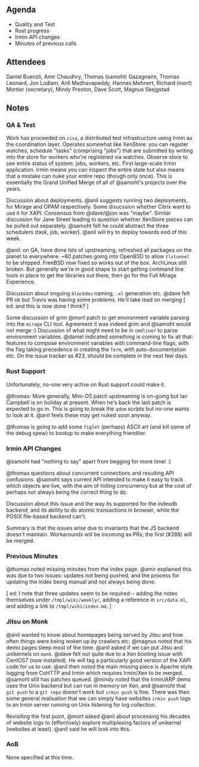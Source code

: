## Agenda

+ Quality and Test
+ Rust progress
+ Irmin API changes
+ Minutes of previous calls

## Attendees

Daniel Buenzli, Amir Chaudhry, Thomas (samoht) Gazagnaire, Thomas Leonard, Jon
Ludlam, Anil Madhavapeddy, Hannes Mehnert, Richard (mort) Mortier (secretary),
Mindy Preston, Dave Scott, Magnus Skejgstad

## Notes

### QA & Test

Work has proceeded on `ciso`, a distributed test infrastructure using Irmin as
the coordination layer. Operates somewhat like XenStore: you can register
watches, schedule "tasks" (comprising "jobs") that are submitted by writing into
the store for workers who're registered via watches. Observe store to see entire
status of system: jobs, workers, etc. First large-scale Irmin application. Irmin
means you can inspect the entire state but also means that a mistake can nuke
your entire repo (though only once). This is essentially the Grand Unified Merge
of all of @samoht's projects over the years.

Discussion about deployments. @anil suggests running two deployments, for Mirage
and OPAM respectively. Some disucssion whether Citrix want to use it for XAPI.
Consensus from @dave/@jon was "maybe". Similar discussion for Jane Street
leading to question whether XenStore pieces can be pulled out separately.
@samoht felt he could abstract the three schedulers (task, job, worker). @anil
will try to deploy towards end of this week.

@anil: on QA, have done lots of upstreaming, refreshed all packages on the
planet to everywhere. ~60 patches going into OpenBSD to allow `tlstunnel` to be
shipped. FreeBSD now fixed so works out of the box. ArchLinux still broken. But
generally we're in good shape to start getting command line tools in place to
get the libraries out there, then go for the Full Mirage Experience.

Discussion about ongoing `blockdev` naming, `.xl` generation etc. @dave felt PR
ok but Travis was having some problems. He'll take lead on merging
[ ed: and this is now done I think? ]

Some discussion of grim @mort patch to get environment variable parsing into the
`mirage` CLI tool. Agreement it was indeed grim and @samoht would not merge :)
Discussion of what might need to be in `cmdliner` to parse environment
variables. @daniel indicated something is coming to fix all that: features to
compose environment variables with command-line flags, with the flag taking
precedence in creating the `Term`, with auto-documentation etc. On the issue
tracker as #23, should be complete in the next few days.

### Rust Support

Unfortunately, no-one very active on Rust support could make it.

@thomas: More generally, Mini-OS patch upstreaming is on-going but Ian Campbell
is on holiday at present. When he's back the last patch is expected to go in.
This is going to break the `qdom` scripts but no-one wants to look at it. @anil
feels these may get nuked soon anyway.

@thomas is going to add some `figlet` (perhaps) ASCII art (and kill some of the
debug spew) to bootup to make everything friendlier.

### Irmin API Changes

@samoht had "nothing to say" apart from begging for more time! :)

@thomas questions about concurrent connections and resulting API confusions.
@samoht says current API intended to make it easy to track which objects are
live, with the aim of hiding concurrency but at the cost of perhaps not always
being the correct thing to do.

Discussion about this issue and the way its supported for the indexdb backend,
and its ability to do atomic transactions in browser, while the POSIX file-based
backend can't.

Summary is that the issues arise due to invariants that the JS backend doesn't
maintain. Workarounds will be incoming as PRs; the first (#268) will be merged.

### Previous Minutes

@thomas noted missing minutes from the index page. @amir explained this was due
to two issues: updates not being pushed, and the process for updating the index
being manual and not always being done.

[ ed: I note that three updates seem to be required-- adding the notes themselves under `/tmpl/wiki/weekly/`, adding a reference in `src/data.ml`, and adding a link to `/tmpl/wiki/index.md`. ]

### Jitsu on Monk

@anil wanted to know about homepages being served by Jitsu and how often things
were being woken up by crawlers etc. @magnus noted that his demo pages sleep
most of the time. @anil asked if we can put Jitsu and unikernels on `monk`.
@dave felt not quite due to a Xen booting issue with CentOS7 (now installed). He
will tag a particularly good version of the XAPI code for us to use. @anil then
noted the main missing piece is Apache style logging from CoHTTP and Irmin which
requires Irmin/Xen to be merged. @samoht still has patches queued. @mindy noted
that the Irmin/ARP demo uses the Unix backend but can run in memory on Xen, and
@samoht that `git push` to a `git repo` doesn't work but `irmin push` is fine.
There was then some general realisation that we can simply have websites `irmin
push` logs to an Irmin server running on Unix listening for log collection.

Revisiting the first point, @mort asked @anil about processing his decades of
website logs to (effectively) explore multiplexing factors of unikernel
(websites at least). @anil said he will look into this.

### AoB

None specified at this time.
